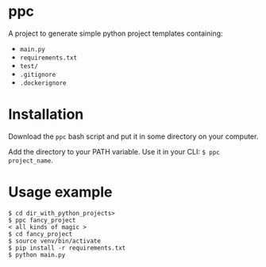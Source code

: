 # ppc

A project to generate simple python project templates containing:

- `main.py`
- `requirements.txt`
- `test/`
- `.gitignore`
- `.dockerignore`

# Installation

Download the `ppc` bash script and put it in some directory on your computer.

Add the directory to your PATH variable. Use it in your CLI: `$ ppc project_name`.

# Usage example

```
$ cd dir_with_python_projects>
$ ppc fancy_project
< all kinds of magic >
$ cd fancy_project
$ source venv/bin/activate
$ pip install -r requirements.txt
$ python main.py
```



